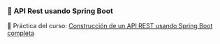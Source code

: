### 🌟 **API Rest usando Spring Boot**

🔔 Práctica del curso: [Construcción de un API REST usando Spring Boot completa](https://www.youtube.com/watch?v=z_dLYcQqSHI&t=2934s&ab_channel=SACAViXTech)